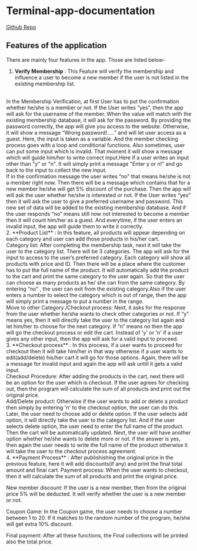 # Terminal-app-documentation #
[Github Repo](https://github.com/fahimagithub/Terminal-app)
<br/>
## Features of the application ##
There are mainly four features in the app. Those are listed below-
1. **Verify Membership** : This Feature will verify the membership and influence a user to become a new member if the user is not listed in the existing membership list.
<br/>
In the Membership Verification, at first User has to put the confirmation whether he/she is a member or not. If the User writes “yes”, then the app will ask for the username of the member. When the value will match with the existing membership database, it will ask for the password. By providing the password correctly, the app will give you access to the website. Otherwise, it will show a message “Wrong password!…..” and will let user access as a guest. Here, the input is taken as a variable. And the member checking process goes with a loop and conditional functions. Also sometimes, user can put some input which is invalid. That moment it will show a message which will guide him/her to write correct input.Here if a user writes an input other than "y" or "n". It will simply print a message "Enter y or n!" and go back to the input to collect the new input.
<br/>
If in the confirmation message the user writes “no” that means he/she is not a member right now. Then there will be a message which contains that for a new member  he/she will get 5% discount of the purchase. Then the app will will ask the user whether he/she is interested or not. If the User writes “yes” then it will ask the user to give a preferred username and password. This new set of data will be added to the existing membership database. And if the user responds “no” means still now not interested to become a member then it will count him/her as a guest. And everytime, if the user enters an invalid input, the app will guide them to write it correctly.
<br/>
2. **Product List** : In this feature, all products will appear depending on each category and user can add those products in his/her cart.
<br/>
Category list: After completing the membership task, next it will take the user to the category list. There will be 3 categories. The app will ask for the input to access to the user’s preferred category. Each category will show all products with price and ID. Then there will be a place where the customer has to put the full name of the product. It will automatically add the product to the cart and print the same category to the user again. So that the user can choose as many products as he/ she can from the same category. By entering “no” , the user can exit from the existing category.Also if the user enters a number to select the category which is out of range, then the app will simply print a message to put a number in the range.
<br/>
Move to other Category /Checkout process: Next, it asks for the response from the user whether he/she wants to check other categories or not. If “y” means yes, then it will directly take the user to the category list again and let him/her to choose for the next category. If “n” means no then the app will go the checkout process or edit the cart. Instead of 'y' or 'n' if a user gives any other input, then the app will ask for a valid input to proceed.
<br/>
3. **Checkout process** : In this process, if a user wants to proceed for checkout then it will take him/her in that way otherwise if a user wants to edit(add/delete) his/her cart it will go for those options. Again, there will be a message for invalid input and again the app will ask untill it gets a valid input.
<br/>
Checkout Procedure: After adding the products in the cart, next there will be an option for the user which is checkout. If the user agrees for checking out, then the program will calculate the sum of all products and print out the original price.
<br/>
Add/Delete product: Otherwise if the user wants to add or delete a product then simply by entering 'n' to the checkout option, the user can do this. Later, the user need to choose add or delete option. If the user selects add option, it will directly take the user to the category list. And if the user selects delete option, the user need to enter the full name of the product. Then the cart will be automatically updated. Next, the user will have another option whether he/she wants to delete more or not. if the answer is yes, then again the user needs to write the full name of the product otherwise it will take the user to the checkout process agreement.
<br/>
4. **Payment Process** : After publishishing the original price in the previous feature, here it will add discounts(if any) and print the final total amount and final cart.
Payment process: When the user wants to checkout, then it will calculate the sum of all products and print the original price.

New member discount: If the user is a new member, then from the original price 5% will be deducted. It will verify whether the user is a new member or not.

Coupon Game: In the Coupon game, the user needs to choose a number between 1 to 20. If it matches to the random number of the program, he/she will get extra 10% discount.

Final payment: After all these functions, the Final collections will be printed also the total price.

